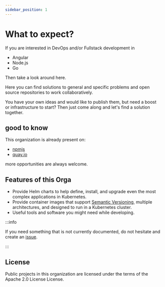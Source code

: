 ```yaml
---
sidebar_position: 1
---
```


# What to expect?

If you are interested in DevOps and/or Fullstack development in

- Angular
- Node.js
- Go

Then take a look around here.

Here you can find solutions to general and specific problems and open source repositories to work collaboratively.

You have your own ideas and would like to publish them, but need a boost or infrastructure to start? Then just come along and let's find a solution together.

## good to know

This organization is already present on:

- [npmjs](https://www.npmjs.com/org/fullstack-devops)
- [quay.io](https://quay.io/organization/fullstack-devops)

more opportunities are always welcome.

## Features of this Orga

- Provide Helm charts to help define, install, and upgrade even the most
  complex applications in Kubernetes.
- Provide container images that support
  [Semantic Versioning](https://semver.org/), multiple architectures, and
  designed to run in a Kubernetes cluster.
- Useful tools and software you might need while developing.

:::info

If you need something that is not currently documented, do not hesitate and create an [issue](https://github.com/fullstack-devops/fullstack-devops.github.io/issues/new/choose).

:::

## License

Public projects in this organization are licensed under the terms of the Apache 2.0 License License.
